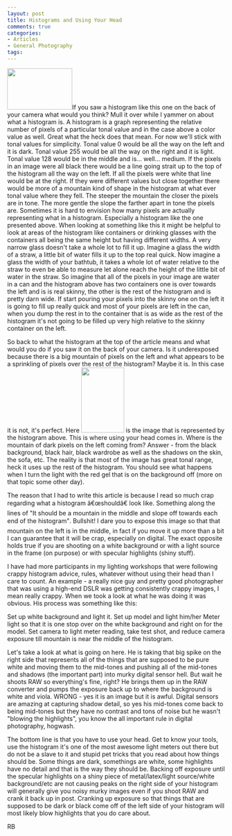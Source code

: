 ```yaml
---
layout: post
title: Histograms and Using Your Head
comments: true
categories:
- Articles
- General Photography
tags:
---
```

<a rel="lightbox" href="http://photo.rwboyer.com/wp-content/uploads/2008/09/histogram.jpg"><img class="alignleft size-thumbnail wp-image-251" title="histogram" src="http://photo.rwboyer.com/wp-content/uploads/2008/09/histogram.jpg" alt="" width="150" height="95" /></a>If you saw a histogram like this one on the back of your camera what would you think? Mull it over while I yammer on about what a histogram is.
A histogram is a graph representing the relative number of pixels of a particular tonal value and in the case above a color value as well. Great what the heck does that mean. For now we'll stick with tonal values for simplicity. Tonal value 0 would be all the way on the left and it is dark. Tonal value 255 would be all the way on the right and it is light. Tonal value 128 would be in the middle and is... well... medium. If the pixels in an image were all black there would be a line going strait up to the top of the histogram all the way on the left. If all the pixels were white that line would be at the right. If they were different values but close together there would be more of a mountain kind of shape in the histogram at what ever tonal value where they fell. The steeper the mountain the closer the pixels are in tone. The more gentle the slope the farther apart in tone the pixels are.<!--more-->
Sometimes it is hard to envision how many pixels are actually representing what in a histogram. Especially a histogram like the one presented above. When looking at something like this it might be helpful to look at areas of the histogram like containers or drinking glasses with the containers all being the same height but having different widths. A very narrow glass doesn't take a whole lot to fill it up. Imagine a glass the width of a straw, a little bit of water fills it up to the top real quick. Now imagine a glass the width of your bathtub, it takes a whole lot of water relative to the straw to even be able to measure let alone reach the height of the little bit of water in the straw. So imagine that all of the pixels in your image are water in a can and the histogram above has two containers one is over towards the left and is is real skinny, the other is the rest of the histogram and is pretty darn wide. If start pouring your pixels into the skinny one on the left it is going to fill up really quick and most of your pixels are left in the can, when you dump the rest in to the container that is as wide as the rest of the histogram it's not going to be filled up very high relative to the skinny container on the left.

So back to what the histogram at the top of the article means and what would you do if you saw it on the back of your camera. Is it underexposed because there is a big mountain of pixels on the left and what appears to be a sprinkling of pixels over the rest of the histogram? Maybe it is. In this case it is not, it's perfect. Here <a rel="lightbox" href="http://photo.rwboyer.com/wp-content/uploads/2008/09/glmedia-911.jpg"><img class="alignleft size-thumbnail wp-image-252" title="glmedia-911" src="http://photo.rwboyer.com/wp-content/uploads/2008/09/glmedia-911.jpg" alt="" width="99" height="150" /></a> is the image that is represented by the histogram above. This is where using your head comes in. Where is the mountain of dark pixels on the left coming from? Answer - from the black background, black hair, black wardrobe as well as the shadows on the skin, the sofa, etc. The reality is that most of the image has great tonal range, heck it uses up the rest of the histogram. You should see what happens when I turn the light with the red gel that is on the background off (more on that topic some other day).

The reason that I had to write this article is because I read so much crap regarding what a histogram â€œshouldâ€ look like. Something along the lines of "It should be a mountain in the middle and slope off towards each end of the histogram". Bullshit! I dare you to expose this image so that that mountain on the left is in the middle, in fact if you move it up more than a bit I can guarantee that it will be crap, especially on digital. The exact opposite holds true if you are shooting on a white background or with a light source in the frame (on purpose) or with specular highlights (shiny stuff).

I have had more participants in my lighting workshops that were following crappy histogram advice, rules, whatever without using their head than I care to count. An example - a really nice guy and pretty good photographer that was using a high-end DSLR was getting consistently crappy images, I mean really crappy. When we took a look at what he was doing it was obvious. His process was something like this:

Set up white background and light it.
Set up model and light him/her
Meter light so that it is one stop over on the white background and right on for the model.
Set camera to light meter reading, take test shot, and reduce camera exposure till mountain is near the middle of the histogram.

Let's take a look at what is going on here. He is taking that big spike on the right side that represents all of the things that are supposed to be pure white and moving them to the mid-tones and pushing all of the mid-tones and shadows (the important part) into murky digital sensor hell. But wait he shoots RAW so everything's fine, right? He brings them up in the RAW converter and pumps the exposure back up to where the background is white and viola. WRONG - yes it is an image but it is awful. Digital sensors are amazing at capturing shadow detail, so yes his mid-tones come back to being mid-tones but they have no contrast and tons of noise but he wasn't "blowing the highlights", you know the all important rule in digital photography, hogwash.

The bottom line is that you have to use your head. Get to know your tools, use the histogram it's one of the most awesome light meters out there but do not be a slave to it and stupid pet tricks that you read about how things should be. Some things are dark, somethings are white, some highlights have no detail and that is the way they should be. Backing off exposure until the specular highlights on a shiny piece of metal/latex/light source/white background/etc are not causing peaks on the right side of your histogram will generally give you noisy murky images even if you shoot RAW and crank it back up in post. Cranking up exposure so that things that are supposed to be dark or black come off of the left side of your histogram will most likely blow highlights that you do care about.

RB
